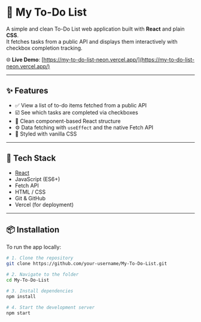 # 📝 My To-Do List

A simple and clean To-Do List web application built with **React** and plain **CSS**.  
It fetches tasks from a public API and displays them interactively with checkbox completion tracking.

🌐 **Live Demo**: [https://my-to-do-list-neon.vercel.app/](https://my-to-do-list-neon.vercel.app/)

---

## ✨ Features

- ✅ View a list of to-do items fetched from a public API
- ☑️ See which tasks are completed via checkboxes
- 🎯 Clean component-based React structure
- ⚙️ Data fetching with `useEffect` and the native Fetch API
- 💅 Styled with vanilla CSS

---

## 🚀 Tech Stack

- [React](https://reactjs.org/)
- JavaScript (ES6+)
- Fetch API
- HTML / CSS
- Git & GitHub
- Vercel (for deployment)

---

## 📦 Installation

To run the app locally:

```bash
# 1. Clone the repository
git clone https://github.com/your-username/My-To-Do-List.git

# 2. Navigate to the folder
cd My-To-Do-List

# 3. Install dependencies
npm install

# 4. Start the development server
npm start
